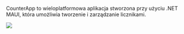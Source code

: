 CounterApp to wieloplatformowa aplikacja stworzona przy użyciu .NET MAUI, która umożliwia tworzenie i zarządzanie licznikami.

<img src="https://t.bkit.co/w_6720db532bce4.gif" />
